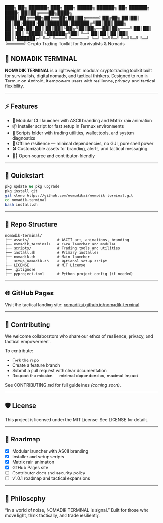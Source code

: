 ███╗   ██╗ ██████╗ ███╗   ███╗ █████╗ ██████╗ ██╗ ██████╗ 
████╗  ██║██╔═══██╗████╗ ████║██╔══██╗██╔══██╗██║██╔════╝ 
██╔██╗ ██║██║   ██║██╔████╔██║███████║██████╔╝██║██║  ███╗
██║╚██╗██║██║   ██║██║╚██╔╝██║██╔══██║██╔═══╝ ██║██║   ██║
██║ ╚████║╚██████╔╝██║ ╚═╝ ██║██║  ██║██║     ██║╚██████╔╝
╚═╝  ╚═══╝ ╚═════╝ ╚═╝     ╚═╝╚═╝  ╚═╝╚═╝     ╚═╝ ╚═════╝ 
      Crypto Trading Toolkit for Survivalists & Nomads

## 🧭 NOMADIK TERMINAL

**NOMADIK TERMINAL** is a lightweight, modular crypto trading toolkit built for survivalists, digital nomads, and tactical thinkers. Designed to run in Termux on Android, it empowers users with resilience, privacy, and tactical flexibility.

---

## ⚡ Features

- 🔐 Modular CLI launcher with ASCII branding and Matrix rain animation  
- 📦 Installer script for fast setup in Termux environments  
- 📁 Scripts folder with trading utilities, wallet tools, and system diagnostics  
- 🧱 Offline resilience — minimal dependencies, no GUI, pure shell power  
- 🛠️ Customizable assets for branding, alerts, and tactical messaging  
- 🧑‍💻 Open-source and contributor-friendly

---

## 🚀 Quickstart

```bash
pkg update && pkg upgrade
pkg install git
git clone https://github.com/nomadikai/nomadik-terminal.git
cd nomadik-terminal
bash install.sh
```

---

## 📂 Repo Structure

```
nomadik-terminal/
├── assets/             # ASCII art, animations, branding
├── nomadik_terminal/   # Core launcher and modules
├── scripts/            # Trading tools and utilities
├── install.sh          # Primary installer
├── nomadik.sh          # Main launcher
├── setup_nomadik.sh    # Optional setup script
├── LICENSE             # MIT License
├── .gitignore
├── pyproject.toml      # Python project config (if needed)
```

---

## 🌐 GitHub Pages

Visit the tactical landing site: [nomadikai.github.io/nomadik-terminal](https://nomadikai.github.io/nomadik-terminal)

---

## 🤝 Contributing

We welcome collaborators who share our ethos of resilience, privacy, and tactical empowerment.

To contribute:

- Fork the repo
- Create a feature branch
- Submit a pull request with clear documentation
- Respect the mission — minimal dependencies, maximal impact

See CONTRIBUTING.md for full guidelines _(coming soon)_.

---

## 🛡️ License

This project is licensed under the MIT License. See LICENSE for details.

---

## 📡 Roadmap

- [x] Modular launcher with ASCII branding
- [x] Installer and setup scripts
- [x] Matrix rain animation
- [x] GitHub Pages site
- [ ] Contributor docs and security policy
- [ ] v1.0.1 roadmap and tactical expansions

---

## 🧠 Philosophy

“In a world of noise, NOMADIK TERMINAL is signal.” Built for those who move light, think tactically, and trade resiliently.
